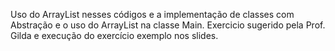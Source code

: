Uso do ArrayList nesses códigos e a implementação de classes com Abstração e o uso do ArrayList na classe Main. 
Exercicio sugerido pela Prof. Gilda e execução do exercício exemplo nos slides. 